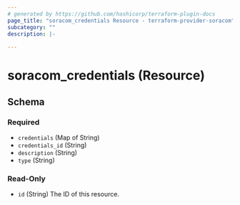 ```yaml
---
# generated by https://github.com/hashicorp/terraform-plugin-docs
page_title: "soracom_credentials Resource - terraform-provider-soracom"
subcategory: ""
description: |-
  
---
```


# soracom_credentials (Resource)





<!-- schema generated by tfplugindocs -->
## Schema

### Required

- `credentials` (Map of String)
- `credentials_id` (String)
- `description` (String)
- `type` (String)

### Read-Only

- `id` (String) The ID of this resource.


